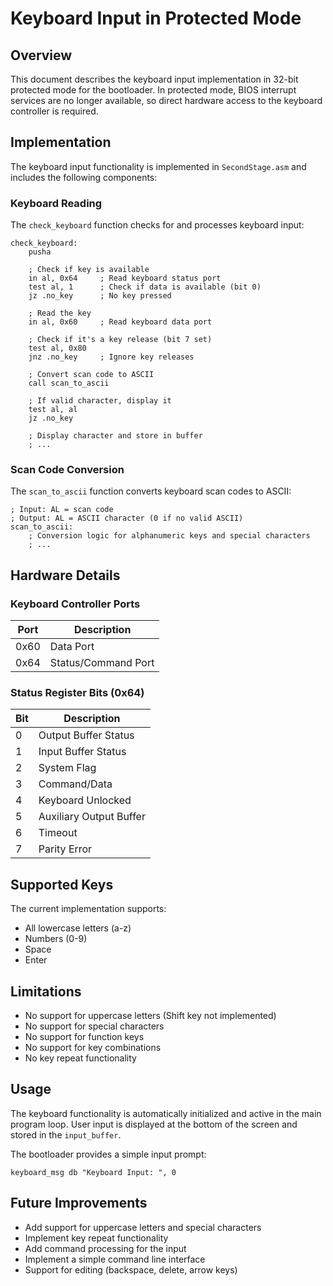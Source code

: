 # Keyboard Input in Protected Mode

## Overview

This document describes the keyboard input implementation in 32-bit protected mode for the bootloader. In protected mode, BIOS interrupt services are no longer available, so direct hardware access to the keyboard controller is required.

## Implementation

The keyboard input functionality is implemented in `SecondStage.asm` and includes the following components:

### Keyboard Reading

The `check_keyboard` function checks for and processes keyboard input:

```assembly
check_keyboard:
    pusha
    
    ; Check if key is available
    in al, 0x64     ; Read keyboard status port
    test al, 1      ; Check if data is available (bit 0)
    jz .no_key      ; No key pressed
    
    ; Read the key
    in al, 0x60     ; Read keyboard data port
    
    ; Check if it's a key release (bit 7 set)
    test al, 0x80
    jnz .no_key     ; Ignore key releases
    
    ; Convert scan code to ASCII
    call scan_to_ascii
    
    ; If valid character, display it
    test al, al
    jz .no_key
    
    ; Display character and store in buffer
    ; ...
```

### Scan Code Conversion

The `scan_to_ascii` function converts keyboard scan codes to ASCII:

```assembly
; Input: AL = scan code
; Output: AL = ASCII character (0 if no valid ASCII)
scan_to_ascii:
    ; Conversion logic for alphanumeric keys and special characters
    ; ...
```

## Hardware Details

### Keyboard Controller Ports

| Port   | Description            |
|--------|------------------------|
| 0x60   | Data Port              |
| 0x64   | Status/Command Port    |

### Status Register Bits (0x64)

| Bit | Description              |
|-----|--------------------------|
| 0   | Output Buffer Status     |
| 1   | Input Buffer Status      |
| 2   | System Flag              |
| 3   | Command/Data             |
| 4   | Keyboard Unlocked        |
| 5   | Auxiliary Output Buffer  |
| 6   | Timeout                  |
| 7   | Parity Error             |

## Supported Keys

The current implementation supports:
- All lowercase letters (a-z)
- Numbers (0-9)
- Space
- Enter

## Limitations

- No support for uppercase letters (Shift key not implemented)
- No support for special characters
- No support for function keys
- No support for key combinations
- No key repeat functionality

## Usage

The keyboard functionality is automatically initialized and active in the main program loop. User input is displayed at the bottom of the screen and stored in the `input_buffer`.

The bootloader provides a simple input prompt:

```assembly
keyboard_msg db "Keyboard Input: ", 0
```

## Future Improvements

- Add support for uppercase letters and special characters
- Implement key repeat functionality
- Add command processing for the input
- Implement a simple command line interface
- Support for editing (backspace, delete, arrow keys) 